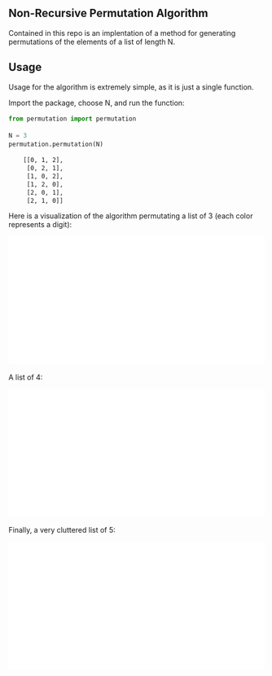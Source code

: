 
## Non-Recursive Permutation Algorithm

Contained in this repo is an implentation of a method for generating permutations of 
the elements of a list of length N. 

## Usage

Usage for the algorithm is extremely simple, as it is just a single function. 

Import the package, choose N, and run the function:

```python
from permutation import permutation

N = 3
permutation.permutation(N)
```

        [[0, 1, 2],
         [0, 2, 1],
         [1, 0, 2], 
         [1, 2, 0], 
         [2, 0, 1], 
         [2, 1, 0]]


Here is a visualization of the algorithm permutating a list of 3 (each color represents a digit):

<img src="https://github.com/joelcarlson/ipython-notebooks/blob/master/Permutation_Implementation/figs/perms_three.gif" />

A list of 4:

<img src="https://github.com/joelcarlson/ipython-notebooks/blob/master/Permutation_Implementation/figs/perms_four.gif" />

Finally, a very cluttered list of 5:

<img src="https://github.com/joelcarlson/ipython-notebooks/blob/master/Permutation_Implementation/figs/perms_five.gif" />